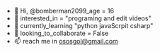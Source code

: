 - 👋 Hi,  @bomberman2099_age = 16 
- 👀 interested_in =  "programing and edit videos" 
- 🌱 currently_learning "python javaScrpit csharp"
- 💞️ looking_to_collaborate =  False
- 📫 reach me in ososgol@gmail.com

<!---
bomberman2099/bomberman2099 is a ✨ special ✨ repository because its `README.md` (this file) appears on your GitHub profile.
You can click the Preview link to take a look at your changes.
--->
